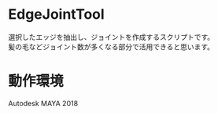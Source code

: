 # EdgeJointTool
選択したエッジを抽出し、ジョイントを作成するスクリプトです。<br>
髪の毛などジョイント数が多くなる部分で活用できると思います。

# 動作環境
Autodesk MAYA 2018
